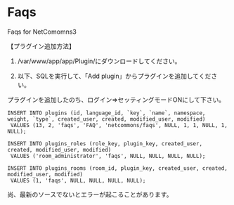 Faqs
==============

Faqs for NetComomns3

【プラグイン追加方法】

1. /var/www/app/app/Plugin/にダウンロードしてください。

2. 以下、SQLを実行して、「Add plugin」からプラグインを追加してください。

プラグインを追加したのち、ログイン⇒セッティングモードONにして下さい。

    INSERT INTO plugins (id, language_id, `key`, `name`, namespace, weight, `type`, created_user, created, modified_user, modified)
     VALUES (13, 2, 'faqs', 'FAQ', 'netcommons/faqs', NULL, 1, 1, NULL, 1, NULL);

    INSERT INTO plugins_roles (role_key, plugin_key, created_user, created, modified_user, modified)
     VALUES ('room_administrator', 'faqs', NULL, NULL, NULL, NULL);

    INSERT INTO plugins_rooms (room_id, plugin_key, created_user, created, modified_user, modified)
     VALUES (1, 'faqs', NULL, NULL, NULL, NULL);


尚、最新のソースでないとエラーが起こることがあります。
